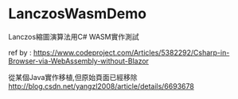 # LanczosWasmDemo
Lanczos縮圖演算法用C# WASM實作測試

ref by : https://www.codeproject.com/Articles/5382292/Csharp-in-Browser-via-WebAssembly-without-Blazor

從某個Java實作移植,但原始頁面已經移除
http://blog.csdn.net/yangzl2008/article/details/6693678 


